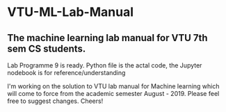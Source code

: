 # VTU-ML-Lab-Manual

## The machine learning lab manual for VTU 7th sem CS students.

Lab Programme 9 is ready. Python file is the actal code, the Jupyter nodebook is for reference/understanding

I'm working on the solution to VTU lab manual for Machine learning which will come to force from the academic semester August - 2019.
Please feel free to suggest changes.
Cheers!
